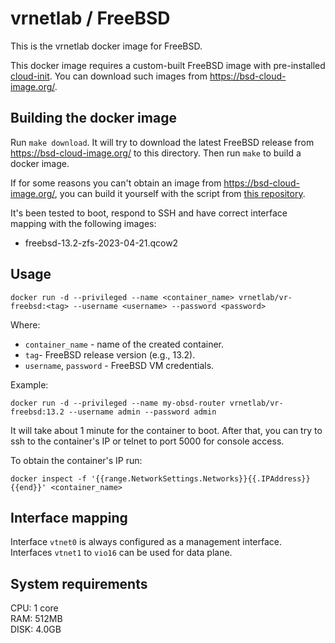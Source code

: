 # vrnetlab / FreeBSD

This is the vrnetlab docker image for FreeBSD.

This docker image requires a custom-built FreeBSD image with pre-installed [cloud-init](https://cloudinit.readthedocs.io/en/latest/). You can download such images from https://bsd-cloud-image.org/.

## Building the docker image

Run `make download`. It will try to download the latest FreeBSD release from https://bsd-cloud-image.org/ to this directory. Then run `make` to build a docker image.

If for some reasons you can't obtain an image from https://bsd-cloud-image.org/, you can build it yourself with the script from [this repository](https://github.com/goneri/pcib).

It's been tested to boot, respond to SSH and have correct interface mapping
with the following images:

* freebsd-13.2-zfs-2023-04-21.qcow2

## Usage

```
docker run -d --privileged --name <container_name> vrnetlab/vr-freebsd:<tag> --username <username> --password <password>
```

Where:

* `container_name` - name of the created container.
* `tag`- FreeBSD release version (e.g., 13.2).
* `username`, `password` - FreeBSD VM credentials.

Example:

```
docker run -d --privileged --name my-obsd-router vrnetlab/vr-freebsd:13.2 --username admin --password admin
```

It will take about 1 minute for the container to boot. After that, you can try to ssh to the container's IP or telnet to port 5000 for console access.

To obtain the container's IP run:

```
docker inspect -f '{{range.NetworkSettings.Networks}}{{.IPAddress}}{{end}}' <container_name>
```

## Interface mapping

Interface `vtnet0` is always configured as a management interface. Interfaces `vtnet1` to `vio16` can be used for data plane.

## System requirements

CPU: 1 core  
RAM: 512MB  
DISK: 4.0GB
